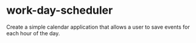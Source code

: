 # work-day-scheduler
Create a simple calendar application that allows a user to save events for each hour of the day. 
